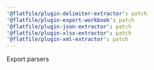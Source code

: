 ```yaml
---
'@flatfile/plugin-delimiter-extractor': patch
'@flatfile/plugin-export-workbook': patch
'@flatfile/plugin-json-extractor': patch
'@flatfile/plugin-xlsx-extractor': patch
'@flatfile/plugin-xml-extractor': patch
---
```


Export parsers
